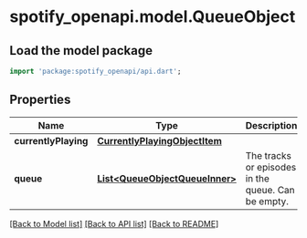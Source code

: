 # spotify_openapi.model.QueueObject

## Load the model package
```dart
import 'package:spotify_openapi/api.dart';
```

## Properties
Name | Type | Description | Notes
------------ | ------------- | ------------- | -------------
**currentlyPlaying** | [**CurrentlyPlayingObjectItem**](CurrentlyPlayingObjectItem.md) |  | [optional] 
**queue** | [**List&lt;QueueObjectQueueInner&gt;**](QueueObjectQueueInner.md) | The tracks or episodes in the queue. Can be empty. | [optional] 

[[Back to Model list]](../README.md#documentation-for-models) [[Back to API list]](../README.md#documentation-for-api-endpoints) [[Back to README]](../README.md)


